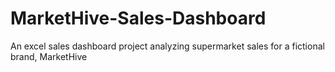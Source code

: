 # MarketHive-Sales-Dashboard
An excel sales dashboard project analyzing supermarket sales for a fictional brand, MarketHive
